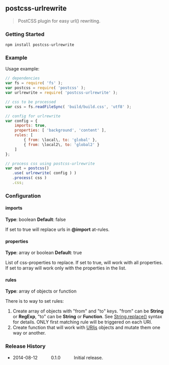 ## postcss-urlrewrite

> PostCSS plugin for easy url() rewriting.

### Getting Started


```shell
npm install postcss-urlrewrite
```

### Example

Usage example:

```javascript
// dependencies
var fs = require( 'fs' );
var postcss = require( 'postcss' );
var urlrewrite = require( 'postcss-urlrewrite' );

// css to be processed
var css = fs.readFileSync( 'build/build.css', 'utf8' );

// config for urlrewrite
var config = {
    imports: true,
    properties: [ 'background', 'content' ],
    rules: [
        { from: \local\, to: 'global' },
        { from: \local2\, to: 'global2' }
    ]
};

// process css using postcss-urlrewrite
var out = postcss()
   .use( urlrewrite( config ) )
   .process( css )
   .css;
```

### Configuration

#### imports

**Type**: boolean
**Default**: false

If set to true will replace urls in **@import** at-rules.

#### properties

**Type**: array or boolean
**Default**: true

List of css-properties to replace. If set to true, will work with all
properties. If set to array will work only with the properties in the list.

#### rules

**Type**: array of objects or function

There is to way to set rules:

1. Create array of objects with "from" and "to" keys. "from" can be **String** or **RegExp**, "to" can be **String** or **Function**. See [String.replace()](https://developer.mozilla.org/en-US/docs/Web/JavaScript/Reference/Global_Objects/String/replace) syntax for details. ONLY first matching rule will be triggered on each URI.
2. Create function that will work with [URIjs](http://medialize.github.io/URI.js/) objects and mutate them one way or another.

### Release History

 * 2014-08-12   0.1.0   Initial release.
